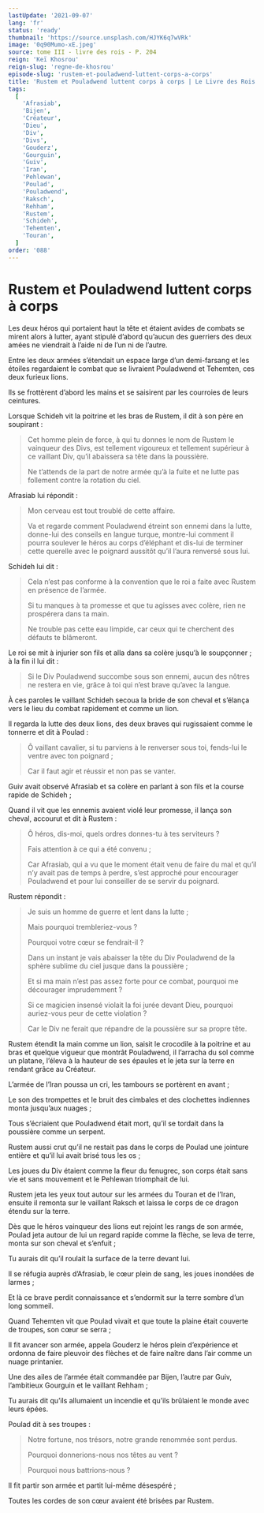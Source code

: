 ```yaml
---
lastUpdate: '2021-09-07'
lang: 'fr'
status: 'ready'
thumbnail: 'https://source.unsplash.com/HJYK6q7wVRk'
image: '0q90Mumo-xE.jpeg'
source: tome III - livre des rois - P. 204
reign: 'Keï Khosrou'
reign-slug: 'regne-de-khosrou'
episode-slug: 'rustem-et-pouladwend-luttent-corps-a-corps'
title: 'Rustem et Pouladwend luttent corps à corps | Le Livre des Rois | Shâhnâmeh'
tags:
  [
    'Afrasiab',
    'Bijen',
    'Créateur',
    'Dieu',
    'Div',
    'Divs',
    'Gouderz',
    'Gourguin',
    'Guiv',
    'Iran',
    'Pehlewan',
    'Poulad',
    'Pouladwend',
    'Raksch',
    'Rehham',
    'Rustem',
    'Schideh',
    'Tehemten',
    'Touran',
  ]
order: '088'
---
```


<!-- LTeX: language=fr -->

# Rustem et Pouladwend luttent corps à corps

Les deux héros qui portaient haut la tête et étaient avides de combats se mirent alors à lutter, ayant stipulé d’abord qu’aucun des guerriers des deux amées ne viendrait à l’aide ni de l’un ni de l’autre.

Entre les deux armées s’étendait un espace large d’un demi-farsang et les étoiles regardaient le combat que se livraient Pouladwend et Tehemten, ces deux furieux lions.

Ils se frottèrent d’abord les mains et se saisirent par les courroies de leurs ceintures.

Lorsque Schideh vit la poitrine et les bras de Rustem, il dit à son père en soupirant :

> Cet homme plein de force, à qui tu donnes le nom de Rustem le vainqueur des Divs, est tellement vigoureux et tellement supérieur à ce vaillant Div, qu’il abaissera sa tête dans la poussière.
>
> Ne t’attends de la part de notre armée qu’à la fuite et ne lutte pas follement contre la rotation du ciel.

Afrasiab lui répondit :

> Mon cerveau est tout troublé de cette affaire.
>
> Va et regarde comment Pouladwend étreint son ennemi dans la lutte, donne-lui des conseils en langue turque, montre-lui comment il pourra soulever le héros au corps d’éléphant et dis-lui de terminer cette querelle avec le poignard aussitôt qu’il l’aura renversé sous lui.

Schideh lui dit :

> Cela n’est pas conforme à la convention que le roi a faite avec Rustem en présence de l’armée.
>
> Si tu manques à ta promesse et que tu agisses avec colère, rien ne prospérera dans ta main.
>
> Ne trouble pas cette eau limpide, car ceux qui te cherchent des défauts te blâmeront.

Le roi se mit à injurier son fils et alla dans sa colère jusqu’à le soupçonner ; à la fin il lui dit :

> Si le Div Pouladwend succombe sous son ennemi, aucun des nôtres ne restera en vie, grâce à toi qui n’est brave qu’avec la langue.

À ces paroles le vaillant Schideh secoua la bride de son cheval et s’élança vers le lieu du combat rapidement et comme un lion.

Il regarda la lutte des deux lions, des deux braves qui rugissaient comme le tonnerre et dit à Poulad :

> Ô vaillant cavalier, si tu parviens à le renverser sous toi, fends-lui le ventre avec ton poignard ;
>
> Car il faut agir et réussir et non pas se vanter.

Guiv avait observé Afrasiab et sa colère en parlant à son fils et la course rapide de Schideh ;

Quand il vit que les ennemis avaient violé leur promesse, il lança son cheval, accourut et dit à Rustem :

> Ô héros, dis-moi, quels ordres donnes-tu à tes serviteurs ?
>
> Fais attention à ce qui a été convenu ;
>
> Car Afrasiab, qui a vu que le moment était venu de faire du mal et qu’il n’y avait pas de temps à perdre, s’est approché pour encourager Pouladwend et pour lui conseiller de se servir du poignard.

Rustem répondit :

> Je suis un homme de guerre et lent dans la lutte ;
>
> Mais pourquoi trembleriez-vous ?
>
> Pourquoi votre cœur se fendrait-il ?
>
> Dans un instant je vais abaisser la tête du Div Pouladwend de la sphère sublime du ciel jusque dans la poussière ;
>
> Et si ma main n’est pas assez forte pour ce combat, pourquoi me décourager imprudemment ?
>
> Si ce magicien insensé violait la foi jurée devant Dieu, pourquoi auriez-vous peur de cette violation ?
>
> Car le Div ne ferait que répandre de la poussière sur sa propre tête.

Rustem étendit la main comme un lion, saisit le crocodile à la poitrine et au bras et quelque vigueur que montrât Pouladwend, il l’arracha du sol comme un platane, l’éleva à la hauteur de ses épaules et le jeta sur la terre en rendant grâce au Créateur.

L’armée de l’Iran poussa un cri, les tambours se portèrent en avant ;

Le son des trompettes et le bruit des cimbales et des clochettes indiennes monta jusqu’aux nuages ;

Tous s’écriaient que Pouladwend était mort, qu’il se tordait dans la poussière comme un serpent.

Rustem aussi crut qu’il ne restait pas dans le corps de Poulad une jointure entière et qu’il lui avait brisé tous les os ;

Les joues du Div étaient comme la fleur du fenugrec, son corps était sans vie et sans mouvement et le Pehlewan triomphait de lui.

Rustem jeta les yeux tout autour sur les armées du Touran et de l’Iran, ensuite il remonta sur le vaillant Raksch et laissa le corps de ce dragon étendu sur la terre.

Dès que le héros vainqueur des lions eut rejoint les rangs de son armée, Poulad jeta autour de lui un regard rapide comme la flèche, se leva de terre, monta sur son cheval et s’enfuit ;

Tu aurais dit qu’il roulait la surface de la terre devant lui.

Il se réfugia auprès d’Afrasiab, le cœur plein de sang, les joues inondées de larmes ;

Et là ce brave perdit connaissance et s’endormit sur la terre sombre d’un long sommeil.

Quand Tehemten vit que Poulad vivait et que toute la plaine était couverte de troupes, son cœur se serra ;

Il fit avancer son armée, appela Gouderz le héros plein d’expérience et ordonna de faire pleuvoir des flèches et de faire naître dans l’air comme un nuage printanier.

Une des ailes de l’armée était commandée par Bijen, l’autre par Guiv, l’ambitieux Gourguin et le vaillant Rehham ;

Tu aurais dit qu’ils allumaient un incendie et qu’ils brûlaient le monde avec leurs épées.

Poulad dit à ses troupes :

> Notre fortune, nos trésors, notre grande renommée sont perdus.
>
> Pourquoi donnerions-nous nos têtes au vent ?
>
> Pourquoi nous battrions-nous ?

Il fit partir son armée et partit lui-même désespéré ;

Toutes les cordes de son cœur avaient été brisées par Rustem.
